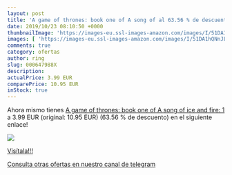 ```yaml
---
layout: post
title: 'A game of thrones: book one of A song of al 63.56 % de descuento'
date: 2019/10/23 08:10:50 +0000
thumbnailImage: 'https://images-eu.ssl-images-amazon.com/images/I/51DA1hQNnJL._SL200_.jpg'
images: [ 'https://images-eu.ssl-images-amazon.com/images/I/51DA1hQNnJL._SL200_.jpg' ]
comments: true
category: ofertas
author: ring
slug: 000647988X
description:
actualPrice: 3.99 EUR
comparePrice: 10.95 EUR
inStock: true
---
```


Ahora mismo tienes [A game of thrones: book one of A song of ice and fire: 1](https://www.amazon.com/dp/000647988X/?tag=redken08-20) a 3.99 EUR (original: 10.95 EUR) (63.56 %  de descuento) en el siguiente enlace!

[![](https://images-eu.ssl-images-amazon.com/images/I/51DA1hQNnJL._SL200_.jpg)](https://www.amazon.com/dp/000647988X/?tag=redken08-20)

[Visítala!!!](https://www.amazon.com/dp/000647988X/?tag=redken08-20)

[Consulta otras ofertas en nuestro canal de telegram](https://t.me/s/ofertas25)
